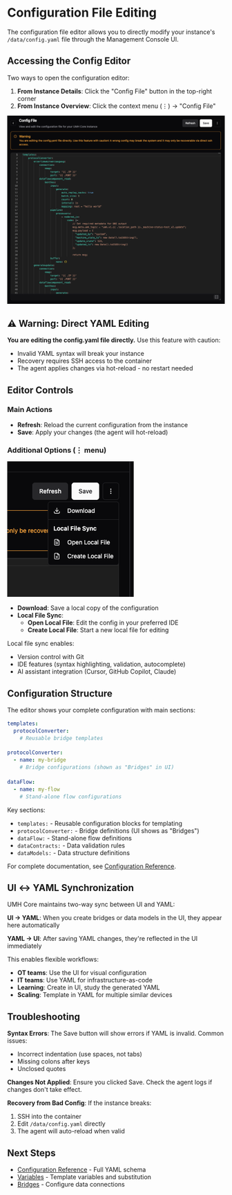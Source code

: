 # Configuration File Editing

The configuration file editor allows you to directly modify your instance's `/data/config.yaml` file through the Management Console UI.

## Accessing the Config Editor

Two ways to open the configuration editor:

1. **From Instance Details**: Click the "Config File" button in the top-right corner
2. **From Instance Overview**: Click the context menu (⋮) → "Config File"

![Config File Editor](./images/instance-detail-config-edit.png)

## ⚠️ Warning: Direct YAML Editing

**You are editing the config.yaml file directly.** Use this feature with caution:
- Invalid YAML syntax will break your instance
- Recovery requires SSH access to the container
- The agent applies changes via hot-reload - no restart needed

## Editor Controls

### Main Actions
- **Refresh**: Reload the current configuration from the instance
- **Save**: Apply your changes (the agent will hot-reload)

### Additional Options (⋮ menu)

![Local File Sync Options](./images/instance-overview-config-edit-sync-to-filesystem-to-work-with-LLM-custom-IDE.png)

- **Download**: Save a local copy of the configuration
- **Local File Sync**:
  - **Open Local File**: Edit the config in your preferred IDE
  - **Create Local File**: Start a new local file for editing

Local file sync enables:
- Version control with Git
- IDE features (syntax highlighting, validation, autocomplete)
- AI assistant integration (Cursor, GitHub Copilot, Claude)

## Configuration Structure

The editor shows your complete configuration with main sections:

```yaml
templates:
  protocolConverter:
    # Reusable bridge templates

protocolConverter:
  - name: my-bridge
    # Bridge configurations (shown as "Bridges" in UI)

dataFlow:
  - name: my-flow
    # Stand-alone flow configurations
```

Key sections:
- `templates:` - Reusable configuration blocks for templating
- `protocolConverter:` - Bridge definitions (UI shows as "Bridges")
- `dataFlow:` - Stand-alone flow definitions
- `dataContracts:` - Data validation rules
- `dataModels:` - Data structure definitions

For complete documentation, see [Configuration Reference](../../reference/configuration-reference.md).

## UI ↔ YAML Synchronization

UMH Core maintains two-way sync between UI and YAML:

**UI → YAML**: When you create bridges or data models in the UI, they appear here automatically

**YAML → UI**: After saving YAML changes, they're reflected in the UI immediately

This enables flexible workflows:
- **OT teams**: Use the UI for visual configuration
- **IT teams**: Use YAML for infrastructure-as-code
- **Learning**: Create in UI, study the generated YAML
- **Scaling**: Template in YAML for multiple similar devices

## Troubleshooting

**Syntax Errors**: The Save button will show errors if YAML is invalid. Common issues:
- Incorrect indentation (use spaces, not tabs)
- Missing colons after keys
- Unclosed quotes

**Changes Not Applied**: Ensure you clicked Save. Check the agent logs if changes don't take effect.

**Recovery from Bad Config**: If the instance breaks:
1. SSH into the container
2. Edit `/data/config.yaml` directly
3. The agent will auto-reload when valid

## Next Steps

- [Configuration Reference](../../reference/configuration-reference.md) - Full YAML schema
- [Variables](../../reference/variables.md) - Template variables and substitution
- [Bridges](../data-flows/bridges.md) - Configure data connections
